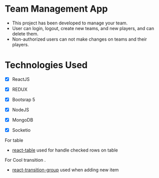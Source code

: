 # Team Management App

- This project has been developed to manage your team.
- User can login, logout, create new teams, and new players, and can delete them.
- Non-authorized users can not make changes on teams and their players.

# Technologies Used

- [x] ReactJS
- [x] REDUX
- [x] Bootsrap 5
- [x] NodeJS
- [x] MongoDB
- [x] Socketio



For table

- [react-table](https://react-table.tanstack.com/) used for handle checked rows on table



For Cool transition .

- [react-transition-group](https://reactcommunity.org/react-transition-group/) used when adding new item
